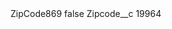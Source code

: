 <?xml version="1.0" encoding="UTF-8"?>
<CustomMetadata xmlns="http://soap.sforce.com/2006/04/metadata" xmlns:xsi="http://www.w3.org/2001/XMLSchema-instance" xmlns:xsd="http://www.w3.org/2001/XMLSchema">
    <label>ZipCode869</label>
    <protected>false</protected>
    <values>
        <field>Zipcode__c</field>
        <value xsi:type="xsd:string">19964</value>
    </values>
</CustomMetadata>
